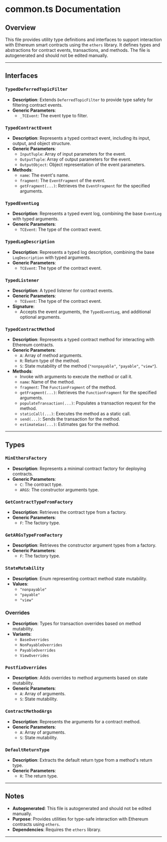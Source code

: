 # common.ts Documentation

## Overview

This file provides utility type definitions and interfaces to support interaction with Ethereum smart contracts using the `ethers` library. It defines types and abstractions for contract events, transactions, and methods. The file is autogenerated and should not be edited manually.

---

## Interfaces

### `TypedDeferredTopicFilter`
- **Description**: Extends `DeferredTopicFilter` to provide type safety for filtering contract events.
- **Generic Parameters**:
  - `_TCEvent`: The event type to filter.

### `TypedContractEvent`
- **Description**: Represents a typed contract event, including its input, output, and object structure.
- **Generic Parameters**:
  - `InputTuple`: Array of input parameters for the event.
  - `OutputTuple`: Array of output parameters for the event.
  - `OutputObject`: Object representation of the event parameters.
- **Methods**:
  - `name`: The event's name.
  - `fragment`: The `EventFragment` of the event.
  - `getFragment(...)`: Retrieves the `EventFragment` for the specified arguments.

### `TypedEventLog`
- **Description**: Represents a typed event log, combining the base `EventLog` with typed arguments.
- **Generic Parameters**:
  - `TCEvent`: The type of the contract event.

### `TypedLogDescription`
- **Description**: Represents a typed log description, combining the base `LogDescription` with typed arguments.
- **Generic Parameters**:
  - `TCEvent`: The type of the contract event.

### `TypedListener`
- **Description**: A typed listener for contract events.
- **Generic Parameters**:
  - `TCEvent`: The type of the contract event.
- **Signature**:
  - Accepts the event arguments, the `TypedEventLog`, and additional optional arguments.

### `TypedContractMethod`
- **Description**: Represents a typed contract method for interacting with Ethereum contracts.
- **Generic Parameters**:
  - `A`: Array of method arguments.
  - `R`: Return type of the method.
  - `S`: State mutability of the method (`"nonpayable"`, `"payable"`, `"view"`).
- **Methods**:
  - Invoke with arguments to execute the method or call it.
  - `name`: Name of the method.
  - `fragment`: The `FunctionFragment` of the method.
  - `getFragment(...)`: Retrieves the `FunctionFragment` for the specified arguments.
  - `populateTransaction(...)`: Populates a transaction request for the method.
  - `staticCall(...)`: Executes the method as a static call.
  - `send(...)`: Sends the transaction for the method.
  - `estimateGas(...)`: Estimates gas for the method.

---

## Types

### `MinEthersFactory`
- **Description**: Represents a minimal contract factory for deploying contracts.
- **Generic Parameters**:
  - `C`: The contract type.
  - `ARGS`: The constructor arguments type.

### `GetContractTypeFromFactory`
- **Description**: Retrieves the contract type from a factory.
- **Generic Parameters**:
  - `F`: The factory type.

### `GetARGsTypeFromFactory`
- **Description**: Retrieves the constructor argument types from a factory.
- **Generic Parameters**:
  - `F`: The factory type.

### `StateMutability`
- **Description**: Enum representing contract method state mutability.
- **Values**:
  - `"nonpayable"`
  - `"payable"`
  - `"view"`

### Overrides
- **Description**: Types for transaction overrides based on method mutability.
- **Variants**:
  - `BaseOverrides`
  - `NonPayableOverrides`
  - `PayableOverrides`
  - `ViewOverrides`

### `PostfixOverrides`
- **Description**: Adds overrides to method arguments based on state mutability.
- **Generic Parameters**:
  - `A`: Array of arguments.
  - `S`: State mutability.

### `ContractMethodArgs`
- **Description**: Represents the arguments for a contract method.
- **Generic Parameters**:
  - `A`: Array of arguments.
  - `S`: State mutability.

### `DefaultReturnType`
- **Description**: Extracts the default return type from a method's return type.
- **Generic Parameters**:
  - `R`: The return type.

---

## Notes

- **Autogenerated**: This file is autogenerated and should not be edited manually.
- **Purpose**: Provides utilities for type-safe interaction with Ethereum contracts using `ethers`.
- **Dependencies**: Requires the `ethers` library.

---

